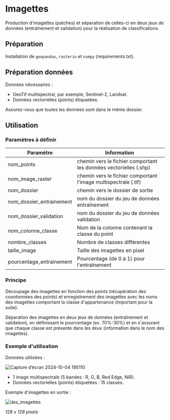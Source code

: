 # Imagettes

Production d'imagettes (patches) et séparation de celles-ci en deux jeux de données (entraînement et validation) pour la réalisation de classifications.

## Préparation

Installation de `geopandas`, `rasterio` et `numpy` (requirements.txt).

## Préparation données

Données nécessaires :
- GeoTif multispectral, par exemple, Sentinel-2, Landsat.
- Données vectorielles (points) étiquetées.

Assurez-vous que toutes les données sont dans le même dossier.

## Utilisation

### Paramètres à définir

| Paramètre  | Information |
| ------------- | ------------- |
| nom_points  | chemin vers le fichier comportant les données vectorielles (.shp)  |
| nom_image_raster  | chemin vers le fichier comportant l'image multispectrale (.tif)  |
| nom_dossier  | chemin vers le dossier de sortie  |
| nom_dossier_entrainement  | nom du dossier du jeu de données entraînement  |
| nom_dossier_validation  | nom du dossier du jeu de données validation  |
| nom_colonne_classe  | Nom de la colonne contenant la classe du point  |
| nombre_classes  | Nombre de classes différentes  |
| taille_image  | Taille des imagettes en pixel  |
| pourcentage_entrainement  | Pourcentage (de 0 à 1) pour l'entraînement    |

### Principe

Découpage des imagettes en fonction des points (récupération des coordonnées des points) et enregistrement des imagettes avec les noms des imagettes comportant la classe d'appartenance (important pour la suite).

Séparation des imagettes en deux jeux de données (entraînement et validation), en définissant le pourcentage (ex. 70%-30%) et en s'assurant que chaque classe est présente dans les deux (information dans le nom des imagettes).


### Exemple d'utilisation

Données utilisées :

![Capture d’écran 2024-10-04 195110](https://github.com/user-attachments/assets/356da0f1-10c6-434c-bbd2-8ed84dd9e0e5)

- 1 image multispectrale (5 bandes : R, G, B, Red Edge, NIR).
- Données vectorielles (points) étiquetées : 15 classes.

Exemple d'imagettes en sortie :

![des_imagettes](https://github.com/user-attachments/assets/56a7a1b3-0c7e-4bd6-9e2f-39ad9f74e727)

*128 x 128 pixels*
